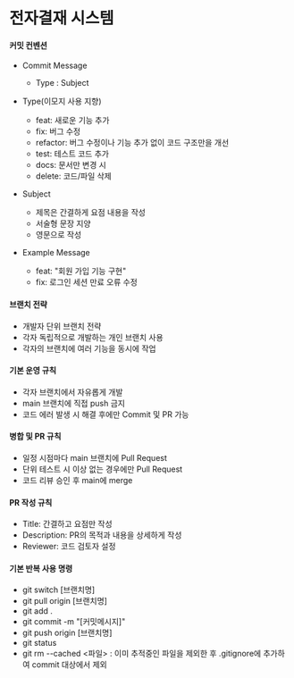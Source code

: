 # 전자결재 시스템

#### 커밋 컨벤션

* Commit Message

  * Type : Subject

* Type(이모지 사용 지향)

  * feat: 새로운 기능 추가
  * fix: 버그 수정
  * refactor: 버그 수정이나 기능 추가 없이 코드 구조만을 개선
  * test: 테스트 코드 추가
  * docs: 문서만 변경 시
  * delete: 코드/파일 삭제

* Subject

  * 제목은 간결하게 요점 내용을 작성
  * 서술형 문장 지양
  * 영문으로 작성

* Example Message

  * feat: "회원 가입 기능 구현"
  * fix: 로그인 세션 만료 오류 수정

#### 브랜치 전략

* 개발자 단위 브랜치 전략
* 각자 독립적으로 개발하는 개인 브랜치 사용
* 각자의 브랜치에 여러 기능을 동시에 작업

#### 기본 운영 규칙

* 각자 브랜치에서 자유롭게 개발
* main 브랜치에 직접 push 금지
* 코드 에러 발생 시 해결 후에만 Commit 및 PR 가능

#### 병합 및 PR 규칙

* 일정 시점마다 main 브랜치에 Pull Request
* 단위 테스트 시 이상 없는 경우에만 Pull Request
* 코드 리뷰 승인 후 main에  merge

#### PR 작성 규칙

* Title: 간결하고 요점만 작성
* Description: PR의 목적과 내용을 상세하게 작성
* Reviewer: 코드 검토자 설정



#### 기본 반복 사용 명령

* git switch \[브랜치명]
* git pull origin \[브랜치명]
* git add .
* git commit -m "\[커밋메시지]"
* git push origin \[브랜치명]
* git status
* git rm --cached <파일> : 이미 추적중인 파일을 제외한 후 .gitignore에 추가하여 commit 대상에서 제외
